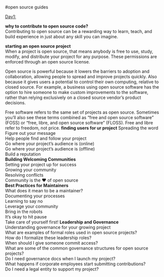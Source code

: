 #open source guides

[Day1:](https://opensource.guide/)  

**why to contribute to open source code?**    
Contributing to open source can be a rewarding way to learn, teach, and build experience in just about any skill you can imagine.

**starting an open source project**     
When a project is open source, that means anybody is free to use, study, modify, and distribute your project for any purpose. These permissions are enforced through an open source license.

Open source is powerful because it lowers the barriers to adoption and collaboration, allowing people to spread and improve projects quickly. Also because it gives users a potential to control their own computing, relative to closed source. For example, a business using open source software has the option to hire someone to make custom improvements to the software, rather than relying exclusively on a closed source vendor’s product decisions.

Free software refers to the same set of projects as open source. Sometimes you’ll also see these terms combined as “free and open source software” (FOSS) or “free, libre, and open source software” (FLOSS). Free and libre refer to freedom, not price.
**finding users for ur project**
Spreading the word  
Figure out your message   
Help people find and follow your project  
Go where your project’s audience is (online)   
Go where your project’s audience is (offline)  
Build a reputation    
**Building Welcoming Communities**  
Setting your project up for success  
Growing your community  
Resolving conflicts  
Community is the ❤️ of open source   
**Best Practices for Maintainers**  
What does it mean to be a maintainer?  
Documenting your processes    
Learning to say no     
Leverage your community    
Bring in the robots   
It’s okay to hit pause    
Take care of yourself first! 
**Leadership and Governance**  
Understanding governance for your growing project   
What are examples of formal roles used in open source projects?    
How do I formalize these leadership roles?   
When should I give someone commit access?   
What are some of the common governance structures for open source projects?    
Do I need governance docs when I launch my project?     
What happens if corporate employees start submitting contributions?     
Do I need a legal entity to support my project?    












